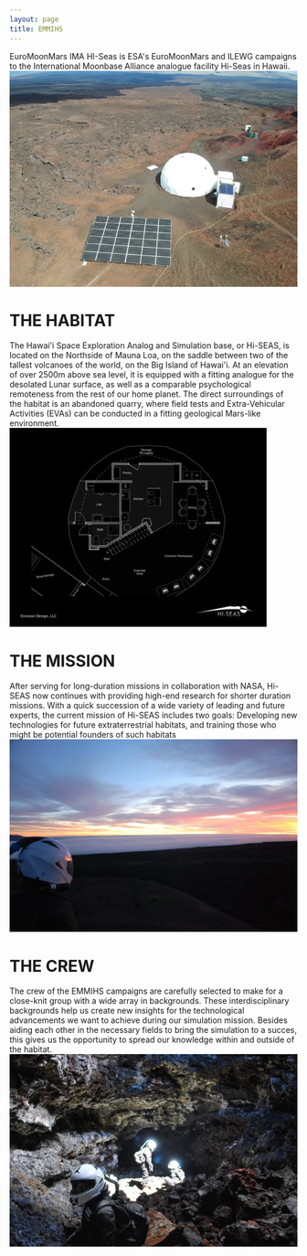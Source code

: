 ```yaml
---
layout: page
title: EMMIHS
---
```


EuroMoonMars IMA HI-Seas is ESA's EuroMoonMars and ILEWG campaigns to the International Moonbase Alliance analogue facility Hi-Seas in Hawaii.
<img src="/Emmihs/hiseas.jpg">

<h1>THE HABITAT</h1>

The Hawai'i Space Exploration Analog and Simulation base, or Hi-SEAS, is located on the Northside of Mauna Loa, on the saddle between two of the tallest volcanoes of the world, on the Big Island of Hawai'i. At an elevation of over 2500m above sea level, it is equipped with a fitting analogue for the desolated Lunar surface, as well as a comparable psychological remoteness from the rest of our home planet. The direct surroundings of the habitat is an abandoned quarry, where field tests and Extra-Vehicular Activities (EVAs) can be conducted in a fitting geological Mars-like environment.
<img src="/Emmihs/hab.jpg">

<h1>THE MISSION</h1>

After serving for long-duration missions in collaboration with NASA, Hi-SEAS now continues with providing high-end research for shorter duration missions. With a quick succession of a wide variety of leading and future experts, the current mission of Hi-SEAS includes two goals: Developing new technologies for future extraterrestrial habitats, and training those who might be potential founders of such habitats
<img src="/Emmihs/overlook.jpg">

<h1>THE CREW</h1>

The crew of the EMMIHS campaigns are carefully selected to make for a close-knit group with a wide array in backgrounds. These interdisciplinary backgrounds help us create new insights for the technological advancements we want to achieve during our simulation mission. Besides aiding each other in the necessary fields to bring the simulation to a succes, this gives us the opportunity to spread our knowledge within and outside of the habitat.
<img src="/Emmihs/explore.jpg">
